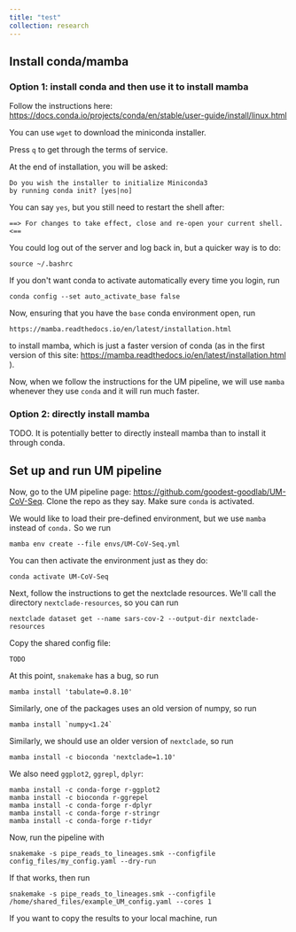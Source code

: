 ```yaml
---
title: "test"
collection: research
---
```


## Install conda/mamba

### Option  1: install conda and then use it to install mamba

Follow the instructions here:
https://docs.conda.io/projects/conda/en/stable/user-guide/install/linux.html

You can use `wget` to download the miniconda installer.

Press `q` to get through the terms of service.

At the end of installation, you will be asked:

```
Do you wish the installer to initialize Miniconda3
by running conda init? [yes|no]
```

You can say `yes`, but you still need to restart the shell after:

```
==> For changes to take effect, close and re-open your current shell. <==
```

You could log out of the server and log back in, but a quicker way is to do:

```
source ~/.bashrc
```

If you don't want conda to activate automatically every time you login, run

```
conda config --set auto_activate_base false
```

Now, ensuring that you have the `base` conda environment open, run

```
https://mamba.readthedocs.io/en/latest/installation.html
```

to install mamba, which is just a faster version of conda (as in the first
version of this site:
https://mamba.readthedocs.io/en/latest/installation.html ).

Now, when we follow the instructions for the UM pipeline, we will use `mamba`
whenever they use `conda` and it will run much faster.

### Option 2: directly install mamba

TODO. It is potentially better to directly insteall mamba than to install it
through conda.

## Set up and run UM pipeline

Now, go to the UM pipeline page: https://github.com/goodest-goodlab/UM-CoV-Seq.
Clone the repo as they say. Make sure `conda` is activated.

We would like to load their pre-defined environment, but we use `mamba` instead
of `conda.` So we run

```
mamba env create --file envs/UM-CoV-Seq.yml

```

You can then activate the environment just as they do:

```
conda activate UM-CoV-Seq
```

Next, follow the instructions to get the nextclade resources. We'll call the
directory `nextclade-resources`, so you can run

```
nextclade dataset get --name sars-cov-2 --output-dir nextclade-resources
```

Copy the shared config file:
```
TODO
```

At this point, `snakemake` has a bug, so run

```
mamba install 'tabulate=0.8.10'
```

Similarly, one of the packages uses an old version of numpy, so run

```
mamba install `numpy<1.24`
```

Similarly, we should use an older version of `nextclade`, so run
```
mamba install -c bioconda 'nextclade=1.10'
```

We also need `ggplot2`, `ggrepl`, `dplyr`:

```
mamba install -c conda-forge r-ggplot2
mamba install -c bioconda r-ggrepel
mamba install -c conda-forge r-dplyr
mamba install -c conda-forge r-stringr
mamba install -c conda-forge r-tidyr
```

Now, run the pipeline with


```
snakemake -s pipe_reads_to_lineages.smk --configfile config_files/my_config.yaml --dry-run
```

If that works, then run

```
snakemake -s pipe_reads_to_lineages.smk --configfile /home/shared_files/example_UM_config.yaml --cores 1
```

If you want to copy the results to your local machine, run

```

```
